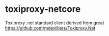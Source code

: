 # toxiproxy-netcore
Toxiproxy .net standard client derived from great https://github.com/mdevilliers/Toxiproxy.Net

